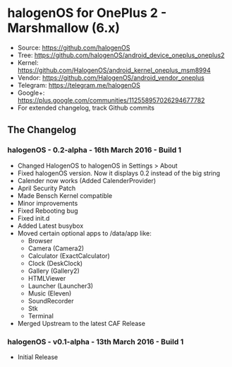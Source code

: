 # halogenOS for OnePlus 2 - Marshmallow (6.x)

- Source: https://github.com/halogenOS
- Tree: https://github.com/halogenOS/android_device_oneplus_oneplus2
- Kernel: https://github.com/HalogenOS/android_kernel_oneplus_msm8994
- Vendor: https://github.com/HalogenOS/android_vendor_oneplus
- Telegram: https://telegram.me/halogenOS
- Google+: https://plus.google.com/communities/112558957026294677782
- For extended changelog, track Github commits

## The Changelog

### halogenOS - 0.2-alpha - 16th March 2016 - Build 1

- Changed HalogenOS to halogenOS in Settings > About
- Fixed halogenOS version. Now it displays 0.2 instead of the big string
- Calender now works (Added CalenderProvider)
- April Security Patch
- Made Bensch Kernel compatible
- Minor improvements
- Fixed Rebooting bug
- Fixed init.d 
- Added Latest busybox
- Moved certain optional apps to /data/app like:
  - Browser
  - Camera (Camera2)
  - Calculator (ExactCalculator) 
  - Clock (DeskClock)
  - Gallery (Gallery2)
  - HTMLViewer
  - Launcher (Launcher3)
  - Music (Eleven)
  - SoundRecorder
  - Stk
  - Terminal
- Merged Upstream to the latest CAF Release

### halogenOS - v0.1-alpha - 13th March 2016 - Build 1

- Initial Release
